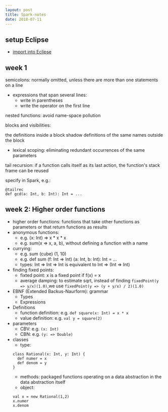 ```yaml
---
layout: post
title: Spark-notes
date: 2018-07-11
---
```


setup Eclipse
---
* [import into Eclipse](https://stackoverflow.com/questions/38048451/unable-to-work-on-imported-sbt-project-on-eclipse-scala-ide)

week 1
---
semicolons:
normally omitted, unless there are more than one statements on a line
- expressions that span several lines: 
  - write in parentheses
  - write the operator on the first line

nested functions: avoid name-space pollution

blocks and visibilities:

the definitions inside a block shadow definitions of the same names outside the block
- lexical scoping: eliminating redundant occurrences of the same parameters

tail recursion: if a function calls itself as its last action, the function's stack frame can be reused

specify in Spark, e.g.:
```
@tailrec
def gcd(a: Int, b: Int): Int = ...
```

week 2: Higher order functions
---
- higher order functions: functions that take other functions as parameters or that return functions as results
- anonymous functions:
  - e.g. (x: Int) => x * x * x
  - e.g. sum(x => x, a, b), without defining a function with a name
- currying:
  - e.g. sum (cube) (1, 10)
  - e.g. def sum (f: Int => Int) (a: Int, b: Int): Int = ...
  - types: Int => Int => Int is equivalent to Int => (Int => Int)
- finding fixed points:
  - fixted point: x is a fixed point if f(x) = x
  - average damping: to estimate sqrt, instead of finding ```fixedPoint(y => y/x)(1.0)```,we use ```fixedPoint(y => (y + y/x) / 2)(1.0)```
- EBNF (Extended Backus-Naurform): grammar
  - Types
  - Expressions
- Definitions
  - function definition: e.g. ```def square(x: Int) = x * x```
  - value definition: e.g. ```val y = square(2)```
- parameters
  - CBV: e.g. ```(x: Int)```
  - CBN: e.g. ```(y: => Double)```
- classes
  - type: 
  ```
  class Rational(x: Int, y: Int) {
    def numer = x
    def denom = y
  }
  ```
  - methods: packaged functions operating on a data abstraction in the data abstraction itself
  - object: 
  ```
  val x = new Rational(1,2)
  x.numer
  x.denom
  ```
